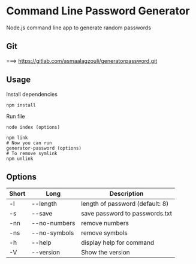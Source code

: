 # Command Line Password Generator

Node.js command line app to generate random passwords

## Git
===> https://gitlab.com/asmaalagzouli/generatorpassword.git

## Usage

Install dependencies

```
npm install
```

Run file

```
node index (options)
```

```
npm link
# Now you can run
generator-password (options)
# To remove symlink
npm unlink
```

## Options

| Short | Long              | Description                     |
| ----- | ----------------- | ------------------------------- |
| -l    | --length <number> | length of password (default: 8) |
| -s    | --save            | save password to passwords.txt  |
| -nn   | --no-numbers      | remove numbers                  |
| -ns   | --no-symbols      | remove symbols                  |
| -h    | --help            | display help for command        |
| -V    | --version         | Show the version                |